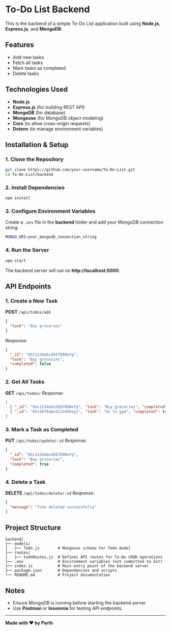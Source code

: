 # To-Do List Backend

This is the backend of a simple To-Do List application built using **Node.js**, **Express.js**, and **MongoDB**.

## Features
- Add new tasks
- Fetch all tasks
- Mark tasks as completed
- Delete tasks

## Technologies Used
- **Node.js**
- **Express.js** (for building REST API)
- **MongoDB** (for database)
- **Mongoose** (for MongoDB object modeling)
- **Cors** (to allow cross-origin requests)
- **Dotenv** (to manage environment variables)

## Installation & Setup

### 1. Clone the Repository
```sh
git clone https://github.com/your-username/To-Do-List.git
cd To-Do-List/backend
```

### 2. Install Dependencies
```sh
npm install
```

### 3. Configure Environment Variables
Create a `.env` file in the **backend** folder and add your MongoDB connection string:
```sh
MONGO_URI=your_mongodb_connection_string
```

### 4. Run the Server
```sh
npm start
```
The backend server will run on **http://localhost:5000**.

## API Endpoints

### 1. Create a New Task
**POST** `/api/todos/add`
```json
{
  "task": "Buy groceries"
}
```
_Response:_
```json
{
  "_id": "65c1234abcd567890efg",
  "task": "Buy groceries",
  "completed": false
}
```

### 2. Get All Tasks
**GET** `/api/todos/`
_Response:_
```json
[
  { "_id": "65c1234abcd567890efg", "task": "Buy groceries", "completed": false },
  { "_id": "65c5678abcd123456xyz", "task": "Go to gym", "completed": true }
]
```

### 3. Mark a Task as Completed
**PUT** `/api/todos/update/:id`
_Response:_
```json
{
  "_id": "65c1234abcd567890efg",
  "task": "Buy groceries",
  "completed": true
}
```

### 4. Delete a Task
**DELETE** `/api/todos/delete/:id`
_Response:_
```json
{
  "message": "Todo deleted successfully"
}
```

## Project Structure
```
backend/
├── models/
│   ├── Todo.js        # Mongoose schema for Todo model
├── routes/
│   ├── todoRoutes.js  # Defines API routes for To-Do CRUD operations
├── .env               # Environment variables (not committed to Git)
├── index.js           # Main entry point of the backend server
├── package.json       # Dependencies and scripts
└── README.md          # Project documentation
```

## Notes
- Ensure MongoDB is running before starting the backend server.
- Use **Postman** or **Insomnia** for testing API endpoints.

---
**Made with ❤️ by Parth**